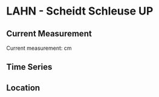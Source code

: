 # LAHN - Scheidt Schleuse UP

## Current Measurement

Current measurement: <Value topic="rivers/pegel-online/LAHN/Scheidt Schleuse UP/measurementValue"/> cm

## Time Series

<TimeSeries topic="rivers/pegel-online/LAHN/Scheidt Schleuse UP/measurementValue" period="week" />

## Location

<WorldMap>
  <Marker lat="50.337311247270264" lon="7.929973188945541" labelTopic="rivers/pegel-online/LAHN/Scheidt Schleuse UP" />
</WorldMap>

